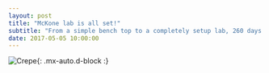 ```yaml
---
layout: post
title: "McKone lab is all set!"
subtitle: "From a simple bench top to a completely setup lab, 260 days is all it takes!"
date: 2017-05-05 10:00:00
---
```


![Crepe](https://raw.githubusercontent.com/Advay2803/advay2803.github.io/master/assets/img/labin260days.png){: .mx-auto.d-block :}
